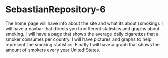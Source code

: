 # SebastianRepository-6
The home page will have info about the site and what its about (smoking). I will have a navbar that directs you to different statistics and graphs about smoking. I will have a page that shows the average daily cigarettes that a smoker consumes per country. I will have pictures and graphs to help represent the smoking statistics. Finally I will have a graph that shows the amount of smokers every year United States.
